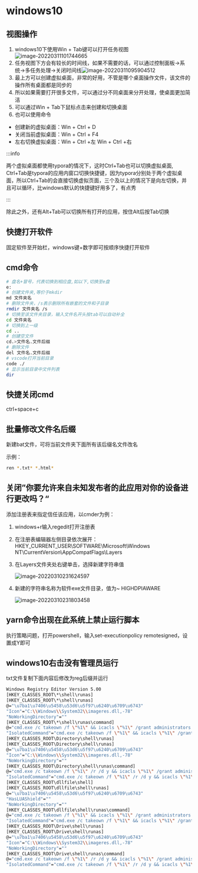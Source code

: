 # windows10

## 视图操作

1. windows10下使用Win + Tab键可以打开任务视图![image-20220311101744665](https://gitee.com/zqylzcwcxy/picture-bed/raw/master/img/image-20220311101744665.png)
2. 任务视图下方会有较长的时间线，如果不需要的话，可以通过控制面板->系统->多任务处理->关闭时间线![image-20220311095904512](https://gitee.com/zqylzcwcxy/picture-bed/raw/master/img/image-20220311095904512.png)
3. 最上方可以创建虚拟桌面，非常的好用，不管是哪个桌面操作文件，该文件的操作所有桌面都是同步的
4. 所以如果需要打开很多文件，可以通过分不同桌面来分开处理，使桌面更加简洁
5. 可以通过Win + Tab下鼠标点击来创建和切换桌面
6. 也可以使用命令

- 创建新的虚拟桌面：Win + Ctrl + D
- 关闭当前虚拟桌面：Win + Ctrl + F4
- 左右切换虚拟桌面：Win + Ctrl +左   Win + Ctrl +右

:::info

两个虚拟桌面都使用typora的情况下，这时Ctrl+Tab也可以切换虚拟桌面, Ctrl+Tab是typora的应用内窗口切换快捷键，因为typora分别处于两个虚拟桌面，所以Ctrl+Tab的会直接切换虚拟页面，三个及以上的情况下是向左切换，并且可以循环，比windows默认的快捷键好用多了，有点秀

:::

除此之外，还有Alt+Tab可以切换所有打开的应用，按住Alt后按Tab切换

## 快捷打开软件

固定软件至开始栏，windows键+数字即可按顺序快捷打开软件

## cmd命令

```sh
# 盘名+冒号，代表切换到相应盘,如以下,切换至e盘
e:   
# 创建文件夹,等价于mkdir
md 文件夹名 
# 删除文件夹，/s表示删除所有嵌套的文件和子目录
rmdir 文件夹名 /s
# 切换至该文件夹目录，输入文件名开头按tab可以自动补全
cd 文件夹名 		 
# 切换到上一级
cd .. 	
# 创建空文件
cd.>文件名.文件后缀 
# 删除文件
del 文件名.文件后缀 
# vscode打开当前目录
code ./     		 
# 显示当前目录中文件列表
dir 				 
```

## 快捷关闭cmd

ctrl+space+c

## 批量修改文件名后缀

新建bat文件，可将当前文件夹下面所有该后缀名文件改名

示例：

```sh
ren *.txt* *.html*
```

## 关闭”你要允许来自未知发布者的此应用对你的设备进行更改吗？“

添加注册表来指定信任该应用，以cmder为例：

1. windows+r输入regedit打开注册表

2. 在注册表编辑器左侧目录依次展开：HKEY_CURRENT_USER\SOFTWARE\Microsoft\Windows NT\CurrentVersion\AppCompatFlags\Layers

3. 在Layers文件夹处右键单击，选择新建字符串值

   ![image-20220310231624597](https://gitee.com/zqylzcwcxy/picture-bed/raw/master/img/image-20220310231624597.png)

4. 新建的字符串名称为软件exe文件目录，值为~ HIGHDPIAWARE

   ![image-20220310231803458](https://gitee.com/zqylzcwcxy/picture-bed/raw/master/img/image-20220310231803458.png)

## yarn命令出现在此系统上禁止运行脚本

执行策略问题，打开powershell，输入set-executionpolicy remotesigned，设置成Y即可

## windows10右击没有管理员运行

txt文件复制下面内容后修改为reg后缀并运行

```bash
Windows Registry Editor Version 5.00
[HKEY_CLASSES_ROOT\*\shell\runas]
[HKEY_CLASSES_ROOT\*\shell\runas]
@="\u7ba1\u7406\u5458\u53d6\u5f97\u6240\u6709\u6743"
"Icon"="C:\\Windows\\System32\\imageres.dll,-78"
"NoWorkingDirectory"=""
[HKEY_CLASSES_ROOT\*\shell\runas\command]
@="cmd.exe /c takeown /f \"%1\" && icacls \"%1\" /grant administrators:F"
"IsolatedCommand"="cmd.exe /c takeown /f \"%1\" && icacls \"%1\" /grant administrators:F"
[HKEY_CLASSES_ROOT\Directory\shell\runas]
[HKEY_CLASSES_ROOT\Directory\shell\runas]
@="\u7ba1\u7406\u5458\u53d6\u5f97\u6240\u6709\u6743"
"Icon"="C:\\Windows\\System32\\imageres.dll,-78"
"NoWorkingDirectory"=""
[HKEY_CLASSES_ROOT\Directory\shell\runas\command]
@="cmd.exe /c takeown /f \"%1\" /r /d y && icacls \"%1\" /grant administrators:F /t"
"IsolatedCommand"="cmd.exe /c takeown /f \"%1\" /r /d y && icacls \"%1\" /grant administrators:F /t"
[HKEY_CLASSES_ROOT\dllfile\shell]
[HKEY_CLASSES_ROOT\dllfile\shell\runas]
@="\u7ba1\u7406\u5458\u53d6\u5f97\u6240\u6709\u6743"
"HasLUAShield"=""
"NoWorkingDirectory"=""
[HKEY_CLASSES_ROOT\dllfile\shell\runas\command]
@="cmd.exe /c takeown /f \"%1\" && icacls \"%1\" /grant administrators:F"
"IsolatedCommand"="cmd.exe /c takeown /f \"%1\" && icacls \"%1\" /grant administrators:F"
[HKEY_CLASSES_ROOT\Drive\shell\runas]
[HKEY_CLASSES_ROOT\Drive\shell\runas]
@="\u7ba1\u7406\u5458\u53d6\u5f97\u6240\u6709\u6743"
"Icon"="C:\\Windows\\System32\\imageres.dll,-78"
"NoWorkingDirectory"=""
[HKEY_CLASSES_ROOT\Drive\shell\runas\command]
@="cmd.exe /c takeown /f \"%1\" /r /d y && icacls \"%1\" /grant administrators:F /t"
"IsolatedCommand"="cmd.exe /c takeown /f \"%1\" /r /d y && icacls \"%1\" /grant administrators:F /t"
```

